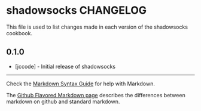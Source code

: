 # shadowsocks CHANGELOG

This file is used to list changes made in each version of the shadowsocks cookbook.

## 0.1.0
- [jccode] - Initial release of shadowsocks

- - -
Check the [Markdown Syntax Guide](http://daringfireball.net/projects/markdown/syntax) for help with Markdown.

The [Github Flavored Markdown page](http://github.github.com/github-flavored-markdown/) describes the differences between markdown on github and standard markdown.
